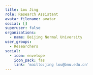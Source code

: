 ```yaml
---
title: Lou Jing
role: Research Assistant
avatar_filename: avatar
social: []
superuser: false
organizations:
  - name: Beijing Normal University
user_groups:
  - Researchers
social:
  - icon: envelope
    icon_pack: fas
    link: 'mailto:jing lou@bnu.edu.cn'
---
```


